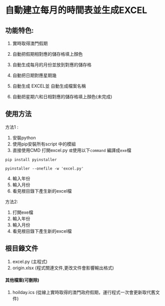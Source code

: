 # 自動建立每月的時間表並生成EXCEL




## 功能特色:

1. 實時取得澳門假期

2. 自動把假期相對應的儲存格填上顏色

3. 自動生成每月的月份並放到對應的儲存格

4. 自動把日期對應星期幾

5. 自動生成 EXCEL並 自動生成檔案名稱 

6. 自動把星期六和日相對應的儲存格填上顏色(未完成)


## 使用方法

方法1 : 
1. 安裝python 
2. 使用pip安裝所有script 中的模組
3. 直接使用CMD 打開excel.py 
`或`使用以下`command` 編譯成`exe`檔
```
pip install pyinstaller

pyinstaller --onefile -w 'excel.py'

```
4. 輸入年份
5. 輸入月份
6. 看見根目錄下產生新的excel檔

方法2:
1. 打開exe檔
2. 輸入年份
3. 輸入月份
4. 看見根目錄下產生新的excel檔


## 根目錄文件
1. excel.py     (主程式)
2. origin.xlsx  (程式關連文件,更改文件會影響輸出格式)

#### 其他檔案(可刪除)
1. hoilday.ics  (從線上實時取得的澳門政府假期，運行程式一次會更新取代舊文件)
